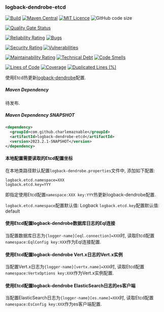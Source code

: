 ### logback-dendrobe-etcd

[![Build](https://github.com/CharLemAznable/logback-dendrobe-etcd/actions/workflows/build.yml/badge.svg)](https://github.com/CharLemAznable/logback-dendrobe-etcd/actions/workflows/build.yml)
[![Maven Central](https://maven-badges.herokuapp.com/maven-central/com.github.charlemaznable/logback-dendrobe-etcd/badge.svg)](https://maven-badges.herokuapp.com/maven-central/com.github.charlemaznable/logback-dendrobe-etcd/)
[![MIT Licence](https://badges.frapsoft.com/os/mit/mit.svg?v=103)](https://opensource.org/licenses/mit-license.php)
![GitHub code size](https://img.shields.io/github/languages/code-size/CharLemAznable/logback-dendrobe-etcd)

[![Quality Gate Status](https://sonarcloud.io/api/project_badges/measure?project=CharLemAznable_logback-dendrobe-etcd&metric=alert_status)](https://sonarcloud.io/dashboard?id=CharLemAznable_logback-dendrobe-etcd)

[![Reliability Rating](https://sonarcloud.io/api/project_badges/measure?project=CharLemAznable_logback-dendrobe-etcd&metric=reliability_rating)](https://sonarcloud.io/dashboard?id=CharLemAznable_logback-dendrobe-etcd)
[![Bugs](https://sonarcloud.io/api/project_badges/measure?project=CharLemAznable_logback-dendrobe-etcd&metric=bugs)](https://sonarcloud.io/dashboard?id=CharLemAznable_logback-dendrobe-etcd)

[![Security Rating](https://sonarcloud.io/api/project_badges/measure?project=CharLemAznable_logback-dendrobe-etcd&metric=security_rating)](https://sonarcloud.io/dashboard?id=CharLemAznable_logback-dendrobe-etcd)
[![Vulnerabilities](https://sonarcloud.io/api/project_badges/measure?project=CharLemAznable_logback-dendrobe-etcd&metric=vulnerabilities)](https://sonarcloud.io/dashboard?id=CharLemAznable_logback-dendrobe-etcd)

[![Maintainability Rating](https://sonarcloud.io/api/project_badges/measure?project=CharLemAznable_logback-dendrobe-etcd&metric=sqale_rating)](https://sonarcloud.io/dashboard?id=CharLemAznable_logback-dendrobe-etcd)
[![Technical Debt](https://sonarcloud.io/api/project_badges/measure?project=CharLemAznable_logback-dendrobe-etcd&metric=sqale_index)](https://sonarcloud.io/dashboard?id=CharLemAznable_logback-dendrobe-etcd)
[![Code Smells](https://sonarcloud.io/api/project_badges/measure?project=CharLemAznable_logback-dendrobe-etcd&metric=code_smells)](https://sonarcloud.io/dashboard?id=CharLemAznable_logback-dendrobe-etcd)

[![Lines of Code](https://sonarcloud.io/api/project_badges/measure?project=CharLemAznable_logback-dendrobe-etcd&metric=ncloc)](https://sonarcloud.io/dashboard?id=CharLemAznable_logback-dendrobe-etcd)
[![Coverage](https://sonarcloud.io/api/project_badges/measure?project=CharLemAznable_logback-dendrobe-etcd&metric=coverage)](https://sonarcloud.io/dashboard?id=CharLemAznable_logback-dendrobe-etcd)
[![Duplicated Lines (%)](https://sonarcloud.io/api/project_badges/measure?project=CharLemAznable_logback-dendrobe-etcd&metric=duplicated_lines_density)](https://sonarcloud.io/dashboard?id=CharLemAznable_logback-dendrobe-etcd)

使用Etcd热更新[logback-dendrobe](https://github.com/CharLemAznable/logback-dendrobe)配置.

##### Maven Dependency

待发布.

##### Maven Dependency SNAPSHOT

```xml
<dependency>
  <groupId>com.github.charlemaznable</groupId>
  <artifactId>logback-dendrobe-etcd</artifactId>
  <version>2023.2.1-SNAPSHOT</version>
</dependency>
```

#### 本地配置需要读取的Etcd配置坐标

在本地类路径默认配置```logback-dendrobe.properties```文件中, 添加如下配置:

```
logback.etcd.namespace=XXX
logback.etcd.key=YYY
```

即指定使用Etcd配置```namespace:XXX key:YYY```热更新logback-dendrobe配置.

```logback.etcd.namespace```配置默认值: Logback
```logback.etcd.key```配置默认值: default

#### 使用Etcd配置logback-dendrobe数据库日志的Eql连接

当配置数据库日志为```{logger-name}[eql.connection]=XXX```时, 读取Etcd配置```namespace:EqlConfig key:XXX```作为Eql连接配置.

#### 使用Etcd配置logback-dendrobe Vert.x日志的Vert.x实例

当配置Vert.x日志为```{logger-name}[vertx.name]=XXX```时, 读取Etcd配置```namespace:VertxOptions key:XXX```作为Vert.x实例配置.

#### 使用Etcd配置logback-dendrobe ElasticSearch日志的es客户端

当配置ElasticSearch日志为```{logger-name}[es.name]=XXX```时, 读取Etcd配置```namespace:EsConfig key:XXX```作为es客户端配置.

